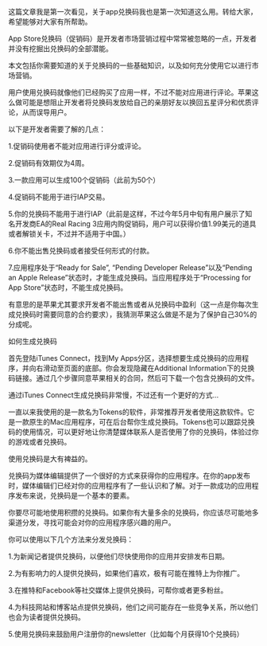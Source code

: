 这篇文章我是第一次看见，关于app兑换码我也是第一次知道这么用。转给大家，希望能够对大家有所帮助。

App Store兑换码（促销码）是开发者市场营销过程中常常被忽略的一点，开发者并没有挖掘出兑换码的全部潜能。

本文包括你需要知道的关于兑换码的一些基础知识，以及如何充分使用它以进行市场营销。

用户使用兑换码就像他们已经购买了应用一样，不过不能对应用进行评论。苹果这么做可能是想阻止开发者将兑换码发放给自己的亲朋好友以换回五星评分和优质评论，从而误导用户。

以下是开发者需要了解的几点：

1.促销码使用者不能对应用进行评分或评论。

2.促销码有效期仅为4周。

3.一款应用可以生成100个促销码（此前为50个）

4.促销码不能用于进行IAP交易。

5.你的兑换码不能用于进行IAP（此前是这样，不过今年5月中旬有用户展示了知名开发商EA的Real Racing 3应用内购促销码，用户可以获得价值1.99美元的道具或者解锁关卡，不过并不适用于中国。）

6.你不能出售兑换码或者接受任何形式的付款。

7.应用程序处于“Ready for Sale”, “Pending Developer Release”以及“Pending an Apple Release”状态时，才能生成兑换码。当应用程序处于“Processing for App Store”状态时，不能生成兑换码。

有意思的是苹果尤其要求开发者不能出售或者从兑换码中盈利（这一点是你每次生成兑换码时需要同意的合约要求），我猜测苹果这么做是不是为了保护自己30%的分成呢。

如何生成兑换码

首先登陆iTunes Connect，找到My Apps分区，选择想要生成兑换码的应用程序，并向右滑动至页面的底部。你会发现隐藏在Additional Information下的兑换码链接。通过几个步骤同意苹果相关的合同，然后可下载一个包含兑换码的文件。

通过iTunes Connect生成兑换码非常慢，不过还有一个更好的方式…

一直以来我使用的是一款名为Tokens的软件，非常推荐开发者使用这款软件。它是一款原生的Mac应用程序，可在后台帮你生成兑换码。Tokens也可以跟踪兑换码的使用情况，可以更好地让你清楚媒体联系人是否使用了你的兑换码，体验过你的游戏或者兑换码。

使用兑换码是大有裨益的。

兑换码为媒体编辑提供了一个很好的方式来获得你的应用程序。在你的app发布时，媒体编辑们已经对你的应用程序有了一些认识和了解。对于一款成功的应用程序发布来说，兑换码是一个基本的要素。

你要尽可能地使用积攒的兑换码。如果你有大量多余的兑换码，你应该尽可能地多渠道分发，寻找可能会对你的应用程序感兴趣的用户。

你可以使用以下几个方法来分发兑换码：

1.为新闻记者提供兑换码，以便他们尽快使用你的应用并安排发布日期。

2.为有影响力的人提供兑换码，如果他们喜欢，极有可能在推特上为你推广。

3.在推特和Facebook等社交媒体上提供兑换码，可帮你或者更多粉丝。

4.为科技网站和博客站点提供兑换码，他们之间可能存在一些竞争关系，所以他们也会为读者提供兑换码。

5.使用兑换码来鼓励用户注册你的newsletter（比如每个月获得10个兑换码）